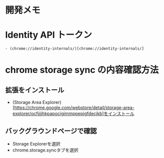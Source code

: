 # 開発メモ

# Identity API トークン
    - (chrome://identity-internals/)[chrome://identity-internals/]

# chrome storage sync の内容確認方法
## 拡張をインストール
 - (Storage Area Explorer)[https://chrome.google.com/webstore/detail/storage-area-explorer/ocfjjjjhkpapocigimmppepjgfdecjkb]をインストール

## バックグラウンドページで確認
 - Storage Explorerを選択
 - chrome.storage.syncタブを選択